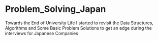 # Problem_Solving_Japan
Towards the End of University Life I started to revisit the Data Structures, Algorithms and Some Basic Problem Solutions to get an edge during the interviews for Japanese Companies
